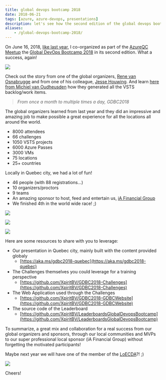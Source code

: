 ```yaml
---
title: global devops bootcamp 2018
date: 2018-06-21
tags: [azure, azure-devops, presentations]
description: let's see how the second edition of the global devops bootcamp 2018 was a success in quebec city
aliases:
    - /global-devops-bootcamp-2018/
---
```

On June 16, 2018, [like last year](https://alwaysupalwayson.blogspot.com/2017/06/global-devops-bootcamp-2017-first.html), I co-organized as part of the [AzureQC Meetup](https://www.meetup.com/AzureQC/) the [Global DevOps Bootcamp 2018](http://globaldevopsbootcamp.com/) in its second edition. What a success, again!  

[![](https://2.bp.blogspot.com/-u-kTrardFts/Wyv14ZRZioI/AAAAAAAARas/y0WJp2TOv5kYFttFyib5AB-Euhlgle2SQCLcBGAs/s640/Capture.PNG)](https://2.bp.blogspot.com/-u-kTrardFts/Wyv14ZRZioI/AAAAAAAARas/y0WJp2TOv5kYFttFyib5AB-Euhlgle2SQCLcBGAs/s1600/Capture.PNG)

Check out the story from one of the global organizers, [Rene van Osnabrugge](https://roadtoalm.com/2018/06/18/organizing-the-global-devops-bootcamp-2018/) and from one of his colleague, [Jesse Houwing](https://blog.jessehouwing.nl/global-devops-bootcamp-2018/). And learn [here from Michiel van Oudheusden](https://mindbyte.nl/2018/06/22/global-devops-bootcamp-provisioning-the-workitems.html) how they generated all the VSTS backlog/work items.

> _From once a month to multiple times a day, GDBC2018_

The global organizers learned from last year and they did an impressive and amazing job to make possible a great experience for all the locations all around the world.
- 8000 attendees
- 66 challenges
- 1050 VSTS projects
- 6000 Azure Passes
- 3000 VMs
- 75 locations
- 25+ countries

Locally in Quebec city, we had a lot of fun!
- 46 people (with 88 registrations...)
- 10 organizers/proctors
- 9 teams
- An amazing sponsor to host, feed and entertain us, [iA Financial Group](https://ia.ca/)
- We finished 4th in the world wide race! ;)

[![](https://3.bp.blogspot.com/-j70qytkqqnc/WyvzWIjCvQI/AAAAAAAARaQ/QBS5B5hBXIgI4d9DTcZbT-rly2pm6IGxACLcBGAs/s400/Top15-GDBC.PNG)](https://3.bp.blogspot.com/-j70qytkqqnc/WyvzWIjCvQI/AAAAAAAARaQ/QBS5B5hBXIgI4d9DTcZbT-rly2pm6IGxACLcBGAs/s1600/Top15-GDBC.PNG)

[![](https://4.bp.blogspot.com/-VouIXRe6-WU/Wyv07GTc44I/AAAAAAAARac/HE-e5n5sTaUsbnIk9GVEc0Q69Oi_QvxeQCLcBGAs/s400/WallsIO-GDBC.PNG)](https://4.bp.blogspot.com/-VouIXRe6-WU/Wyv07GTc44I/AAAAAAAARac/HE-e5n5sTaUsbnIk9GVEc0Q69Oi_QvxeQCLcBGAs/s1600/WallsIO-GDBC.PNG)

[![](https://4.bp.blogspot.com/-Gl2i-k1wLGE/Wyvn4xdUgZI/AAAAAAAARaE/ewUkTbPWD8MUZgAlQ3vSCMQqGbHunBPiQCLcBGAs/s400/GDBC%2Bfinal.jpg)](https://4.bp.blogspot.com/-Gl2i-k1wLGE/Wyvn4xdUgZI/AAAAAAAARaE/ewUkTbPWD8MUZgAlQ3vSCMQqGbHunBPiQCLcBGAs/s1600/GDBC%2Bfinal.jpg)


Here are some resources to share with you to leverage:
- Our presentation in Quebec city, mainly built with the content provided globaly
    - [https://aka.ms/gdbc2018-quebec](https://aka.ms/gdbc2018-quebec)
- The Challenges themselves you could leverage for a training perspective
    - [https://github.com/XpiritBV/GDBC2018-Challenges](https://github.com/XpiritBV/GDBC2018-Challenges)
- The Web Application used through the Challenges
    - [https://github.com/XpiritBV/GDBC2018-GDBCWebsite](https://github.com/XpiritBV/GDBC2018-GDBCWebsite)
- The source code of the Leaderboard
    - [https://github.com/XpiritBV/LeaderboardsGlobalDevopsBootcamp](https://github.com/XpiritBV/LeaderboardsGlobalDevopsBootcamp)

To summarize, a great mix and collaboration for a real success from our global organizers and sponsors, through our local communities and MVPs to our super professional local sponsor (iA Financial Group) without forgetting the motivated participants!

Maybe next year we will have one of the member of the [LoECDA](http://loecda.com/)?! ;)

[![](https://1.bp.blogspot.com/-3V0poXl8HZw/WyvnOFp0SuI/AAAAAAAARZ8/zrZa3tGE-wk2P_xZaScBq0UO3z9dv9kQQCLcBGAs/s320/LoECDA.PNG)](https://1.bp.blogspot.com/-3V0poXl8HZw/WyvnOFp0SuI/AAAAAAAARZ8/zrZa3tGE-wk2P_xZaScBq0UO3z9dv9kQQCLcBGAs/s1600/LoECDA.PNG)

Cheers!